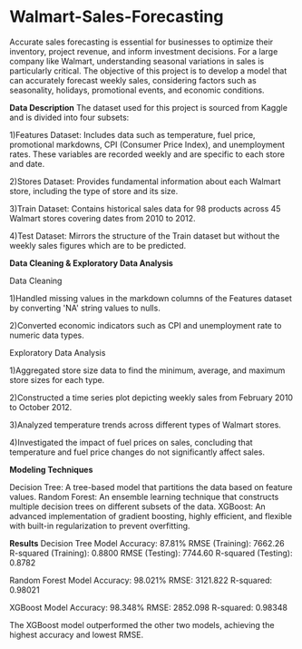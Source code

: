 # Walmart-Sales-Forecasting

Accurate sales forecasting is essential for businesses to optimize their inventory, project revenue, and inform investment decisions. For a large company like Walmart, understanding seasonal variations in sales is particularly critical. The objective of this project is to develop a model that can accurately forecast weekly sales, considering factors such as seasonality, holidays, promotional events, and economic conditions.

**Data Description**
The dataset used for this project is sourced from Kaggle and is divided into four subsets:

1)Features Dataset: Includes data such as temperature, fuel price, promotional markdowns, CPI (Consumer Price Index), and unemployment rates. These variables are recorded weekly and are specific to each store and date.

2)Stores Dataset: Provides fundamental information about each Walmart store, including the type of store and its size.

3)Train Dataset: Contains historical sales data for 98 products across 45 Walmart stores covering dates from 2010 to 2012.

4)Test Dataset: Mirrors the structure of the Train dataset but without the weekly sales figures which are to be predicted.

**Data Cleaning & Exploratory Data Analysis**

Data Cleaning

1)Handled missing values in the markdown columns of the Features dataset by converting 'NA' string values to nulls.

2)Converted economic indicators such as CPI and unemployment rate to numeric data types.

Exploratory Data Analysis

1)Aggregated store size data to find the minimum, average, and maximum store sizes for each type.

2)Constructed a time series plot depicting weekly sales from February 2010 to October 2012.

3)Analyzed temperature trends across different types of Walmart stores.

4)Investigated the impact of fuel prices on sales, concluding that temperature and fuel price changes do not significantly affect sales.

**Modeling Techniques**

Decision Tree: A tree-based model that partitions the data based on feature values.
Random Forest: An ensemble learning technique that constructs multiple decision trees on different subsets of the data.
XGBoost: An advanced implementation of gradient boosting, highly efficient, and flexible with built-in regularization to prevent overfitting.

**Results**
Decision Tree Model
Accuracy: 87.81%
RMSE (Training): 7662.26
R-squared (Training): 0.8800
RMSE (Testing): 7744.60
R-squared (Testing): 0.8782

Random Forest Model
Accuracy: 98.021%
RMSE: 3121.822
R-squared: 0.98021

XGBoost Model
Accuracy: 98.348%
RMSE: 2852.098
R-squared: 0.98348

The XGBoost model outperformed the other two models, achieving the highest accuracy and lowest RMSE.
